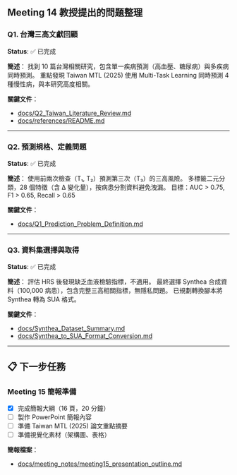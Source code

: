 ## Meeting 14 教授提出的問題整理

### Q1. 台灣三高文獻回顧
**Status**: ✅ 已完成

**簡述**：
找到 10 篇台灣相關研究，包含單一疾病預測（高血壓、糖尿病）與多疾病同時預測。
重點發現 Taiwan MTL (2025) 使用 Multi-Task Learning 同時預測 4 種慢性病，與本研究高度相關。

**關鍵文件**：
- [docs/Q2_Taiwan_Literature_Review.md](docs/Q2_Taiwan_Literature_Review.md)
- [docs/references/README.md](docs/references/README.md)

---

### Q2. 預測規格、定義問題
**Status**: ✅ 已完成

**簡述**：
使用前兩次檢查（T₁, T₂）預測第三次（T₃）的三高風險。
多標籤二元分類，28 個特徵（含 Δ 變化量），按病患分割資料避免洩漏。
目標：AUC > 0.75, F1 > 0.65, Recall > 0.65

**關鍵文件**：
- [docs/Q1_Prediction_Problem_Definition.md](docs/Q1_Prediction_Problem_Definition.md)

---

### Q3. 資料集選擇與取得
**Status**: ✅ 已完成

**簡述**：
評估 HRS 後發現缺乏血液檢驗指標，不適用。
最終選擇 Synthea 合成資料（100,000 病患），包含完整三高相關指標，無隱私問題。
已規劃轉換腳本將 Synthea 轉為 SUA 格式。

**關鍵文件**：
- [docs/Synthea_Dataset_Summary.md](docs/Synthea_Dataset_Summary.md)
- [docs/Synthea_to_SUA_Format_Conversion.md](docs/Synthea_to_SUA_Format_Conversion.md)

---

## 📋 下一步任務

### Meeting 15 簡報準備
- [x] 完成簡報大綱（16 頁，20 分鐘）
- [ ] 製作 PowerPoint 簡報內容
- [ ] 準備 Taiwan MTL (2025) 論文重點摘要
- [ ] 準備視覺化素材（架構圖、表格）

**簡報檔案**：
- [docs/meeting_notes/meeting15_presentation_outline.md](docs/meeting_notes/meeting15_presentation_outline.md) 